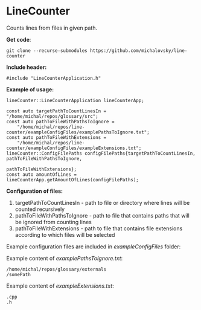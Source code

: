 # LineCounter
Counts lines from files in given path.

<b>Get code</b>:

    git clone --recurse-submodules https://github.com/michalovsky/line-counter

<b>Include header:</b>
    
    #include "LineCounterApplication.h"

<b>Example of usage:</b>

    lineCounter::LineCounterApplication lineCounterApp;

    const auto targetPathToCountLinesIn = "/home/michal/repos/glossary/src";
    const auto pathToFileWithPathsToIgnore =
        "/home/michal/repos/line-counter/exampleConfigFiles/examplePathsToIgnore.txt";
    const auto pathToFileWithExtensions =
        "/home/michal/repos/line-counter/exampleConfigFiles/exampleExtensions.txt";
    lineCounter::ConfigFilePaths configFilePaths{targetPathToCountLinesIn, pathToFileWithPathsToIgnore,
                                                 pathToFileWithExtensions};
    const auto amountOfLines = lineCounterApp.getAmountOfLines(configFilePaths);
    
<b>Configuration of files:</b>
<ol>  
     <li>targetPathToCountLinesIn - path to file or directory where lines will be counted recursively</li>  
     <li>pathToFileWithPathsToIgnore - path to file that contains paths that will be ignored from counting lines</li> 
     <li>pathToFileWithExtensions - path to file that contains file extensions according to which files will be selected</li>  
</ol>  


Example configuration files are included in <i>exampleConfigFiles</i> folder:

Example content of <i>examplePathsToIgnore.txt</i>:
          
    /home/michal/repos/glossary/externals
    /somePath

Example content of <i>exampleExtensions.txt</i>:
    
    .cpp
    .h
